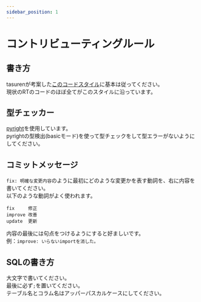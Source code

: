 ```yaml
---
sidebar_position: 1
---
```


# コントリビューティングルール
## 書き方
tasurenが考案した[このコードスタイル](https://gist.github.com/tasuren/bf1fcce48f1e23a5c7e6abd503bdb3c1)に基本は従ってください。  
現状のRTのコードのほぼ全てがこのスタイルに沿っています。

## 型チェッカー
[pyright](https://pypi.org/project/pyright/)を使用しています。  
pyrightの型検出(basicモード)を使って型チェックをして型エラーがないようにしてください。

## コミットメッセージ
`fix: 明確な変更内容`のように最初にどのような変更かを表す動詞を、右に内容を書いてください。  
以下のような動詞がよく使われます。
```
fix     修正
improve 改善
update  更新
```
内容の最後には句点をつけるようにすると好ましいです。  
例：`improve: いらないimportを消した。`

## SQLの書き方
大文字で書いてください。  
最後に必ず`;`を置いてください。  
テーブル名とコラム名はアッパーパスカルケースにしてください。